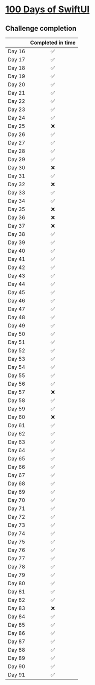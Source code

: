 # [100 Days of SwiftUI](https://www.hackingwithswift.com/100/swiftui)

## Challenge completion
|                 | Completed in time |
| --------------- | :------: |
| Day 16  |✅|
| Day 17  |✅|
| Day 18  |✅|
| Day 19  |✅|
| Day 20  |✅|
| Day 21  |✅|
| Day 22  |✅|
| Day 23  |✅|
| Day 24  |✅|
| Day 25 |❌|
| Day 26 |✅|
| Day 27 |✅|
| Day 28 |✅|
| Day 29 |✅|
| Day 30 |❌|
| Day 31 |✅|
| Day 32 |❌|
| Day 33 |✅|
| Day 34 |✅|
| Day 35 |❌|
| Day 36 |❌|
| Day 37 |❌|
| Day 38 |✅|
| Day 39 |✅|
| Day 40 |✅|
| Day 41 |✅|
| Day 42 |✅|
| Day 43 |✅|
| Day 44 |✅|
| Day 45 |✅|
| Day 46 |✅|
| Day 47 |✅|
| Day 48 |✅|
| Day 49 |✅|
| Day 50 |✅|
| Day 51 |✅|
| Day 52 |✅|
| Day 53 |✅|
| Day 54 |✅|
| Day 55 |✅|
| Day 56 |✅|
| Day 57 |❌|
| Day 58 |✅|
| Day 59 |✅|
| Day 60 |❌|
| Day 61 |✅|
| Day 62 |✅|
| Day 63 |✅|
| Day 64 |✅|
| Day 65 |✅|
| Day 66 |✅|
| Day 67 |✅|
| Day 68 |✅|
| Day 69 |✅|
| Day 70 |✅|
| Day 71 |✅|
| Day 72 |✅|
| Day 73 |✅|
| Day 74 |✅|
| Day 75 |✅|
| Day 76 |✅|
| Day 77 |✅|
| Day 78 |✅|
| Day 79 |✅|
| Day 80 |✅|
| Day 81 |✅|
| Day 82 |✅|
| Day 83 |❌|
| Day 84 |✅|
| Day 85 |✅|
| Day 86 |✅|
| Day 87 |✅|
| Day 88 |✅|
| Day 89 |✅|
| Day 90 |✅|
| Day 91 |✅|
